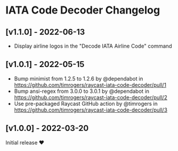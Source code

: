 # IATA Code Decoder Changelog

## [v1.1.0] - 2022-06-13

* Display airline logos in the "Decode IATA Airline Code" command

## [v1.0.1] - 2022-05-15

* Bump minimist from 1.2.5 to 1.2.6 by @dependabot in https://github.com/timrogers/raycast-iata-code-decoder/pull/1
* Bump ansi-regex from 3.0.0 to 3.0.1 by @dependabot in https://github.com/timrogers/raycast-iata-code-decoder/pull/2
* Use pre-packaged Raycast GitHub action by @timrogers in https://github.com/timrogers/raycast-iata-code-decoder/pull/3

## [v1.0.0] - 2022-03-20

Initial release ❤️
